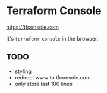# Terraform Console

<https://tfconsole.com>

It's `terraform console` in the browser.

## TODO

- styling
- redirect www to tfconsole.com
- only store last 100 lines
